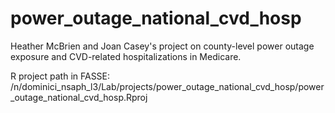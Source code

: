 # power_outage_national_cvd_hosp

Heather McBrien and Joan Casey's project on county-level power outage exposure and CVD-related hospitalizations in Medicare.

R project path in FASSE: 
/n/dominici_nsaph_l3/Lab/projects/power_outage_national_cvd_hosp/power_outage_national_cvd_hosp.Rproj
